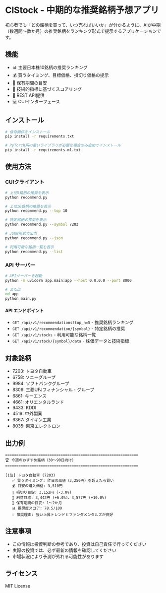 # ClStock - 中期的な推奨銘柄予想アプリ

初心者でも「どの銘柄を買って、いつ売ればいいか」が分かるように、AIが中期（数週間〜数か月）の推奨銘柄をランキング形式で提示するアプリケーションです。

## 機能

- 📊 主要日本株10銘柄の推奨ランキング
- 💰 買うタイミング、目標価格、損切り価格の提示
- 📅 保有期間の目安
- 🎯 技術的指標に基づくスコアリング
- 🔌 REST API提供
- 💻 CUIインターフェース

## インストール

```bash
# 依存関係をインストール
pip install -r requirements.txt

# PyTorch系の重いライブラリが必要な場合のみ追加でインストール
pip install -r requirements-ml.txt
```

## 使用方法

### CUIクライアント

```bash
# 上位5銘柄の推奨を表示
python recommend.py

# 上位10銘柄の推奨を表示
python recommend.py --top 10

# 特定銘柄の推奨を表示
python recommend.py --symbol 7203

# JSON形式で出力
python recommend.py --json

# 利用可能な銘柄一覧を表示
python recommend.py --list
```

### API サーバー

```bash
# APIサーバーを起動
python -m uvicorn app.main:app --host 0.0.0.0 --port 8000

# または
cd app
python main.py
```

#### API エンドポイント

- `GET /api/v1/recommendations?top_n=5` - 推奨銘柄ランキング
- `GET /api/v1/recommendation/{symbol}` - 特定銘柄の推奨
- `GET /api/v1/stocks` - 利用可能な銘柄一覧
- `GET /api/v1/stock/{symbol}/data` - 株価データと技術指標

## 対象銘柄

- 7203: トヨタ自動車
- 6758: ソニーグループ
- 9984: ソフトバンクグループ
- 8306: 三菱UFJフィナンシャル・グループ
- 6861: キーエンス
- 4661: オリエンタルランド
- 9433: KDDI
- 4519: 中外製薬
- 6367: ダイキン工業
- 8035: 東京エレクトロン

## 出力例

```
============================================================
🏆 今週のおすすめ銘柄（30〜90日向け）
============================================================

[1位] トヨタ自動車 (7203)
   ✅ 買うタイミング: 昨日の高値（3,250円）を超えたら買い
   💰 目安の購入価格: 3,510円
   🛑 損切り目安: 3,152円 (-3.0%)
   🎯 利益目標: 3,442円 (+6.0%)、3,577円 (+10.0%)
   📅 保有期間の目安: 1～2か月
   📊 推奨度スコア: 78.5/100
   💡 推奨理由: 強い上昇トレンドとファンダメンタルズが良好
```

## 注意事項

- この情報は投資判断の参考であり、投資は自己責任で行ってください
- 実際の投資では、必ず最新の情報を確認してください
- 市場状況により予測が外れる可能性があります

## ライセンス

MIT License